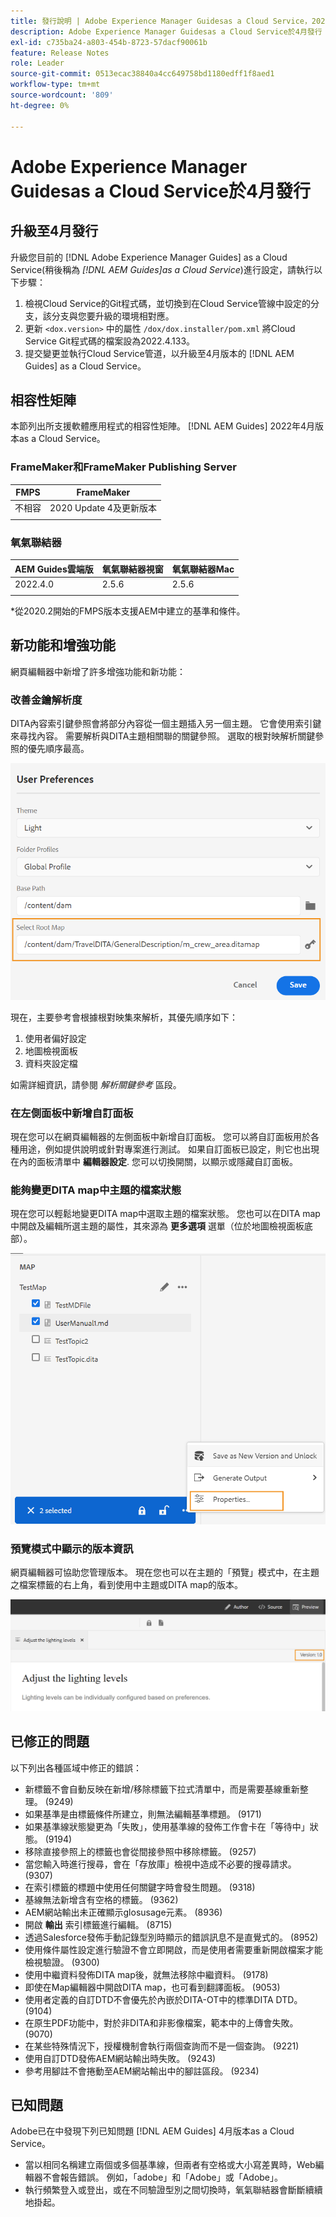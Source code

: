 ```yaml
---
title: 發行說明 | Adobe Experience Manager Guidesas a Cloud Service，2022年4月發行
description: Adobe Experience Manager Guidesas a Cloud Service於4月發行
exl-id: c735ba24-a803-454b-8723-57dacf90061b
feature: Release Notes
role: Leader
source-git-commit: 0513ecac38840a4cc649758bd1180edff1f8aed1
workflow-type: tm+mt
source-wordcount: '809'
ht-degree: 0%

---
```


# Adobe Experience Manager Guidesas a Cloud Service於4月發行

## 升級至4月發行

升級您目前的 [!DNL Adobe Experience Manager Guides] as a Cloud Service(稍後稱為 *[!DNL AEM Guides]as a Cloud Service*)進行設定，請執行以下步驟：
1. 檢視Cloud Service的Git程式碼，並切換到在Cloud Service管線中設定的分支，該分支與您要升級的環境相對應。
1. 更新 `<dox.version>` 中的屬性 `/dox/dox.installer/pom.xml` 將Cloud Service Git程式碼的檔案設為2022.4.133。
1. 提交變更並執行Cloud Service管道，以升級至4月版本的 [!DNL AEM Guides] as a Cloud Service。

## 相容性矩陣

本節列出所支援軟體應用程式的相容性矩陣。 [!DNL AEM Guides] 2022年4月版本as a Cloud Service。

### FrameMaker和FrameMaker Publishing Server

| FMPS | FrameMaker |
| --- | --- |
| 不相容 | 2020 Update 4及更新版本 |
| | |


### 氧氣聯結器

| AEM Guides雲端版 | 氧氣聯結器視窗 | 氧氣聯結器Mac |
| --- | --- | --- |
| 2022.4.0 | 2.5.6 | 2.5.6 |
|  |  |  |

*從2020.2開始的FMPS版本支援AEM中建立的基準和條件。

## 新功能和增強功能

網頁編輯器中新增了許多增強功能和新功能：

### 改善金鑰解析度

DITA內容索引鍵參照會將部分內容從一個主題插入另一個主題。 它會使用索引鍵來尋找內容。 需要解析與DITA主題相關聯的關鍵參照。 選取的根對映解析關鍵參照的優先順序最高。

![使用者偏好設定對話方塊](assets/user-preferences.png)

現在，主要參考會根據根對映集來解析，其優先順序如下：

1. 使用者偏好設定
1. 地圖檢視面板
1. 資料夾設定檔

如需詳細資訊，請參閱 *解析關鍵參考* 區段。

### 在左側面板中新增自訂面板

現在您可以在網頁編輯器的左側面板中新增自訂面板。 您可以將自訂面板用於各種用途，例如提供說明或針對專案進行測試。 如果自訂面板已設定，則它也出現在內的面板清單中 **編輯器設定**. 您可以切換開關，以顯示或隱藏自訂面板。

### 能夠變更DITA map中主題的檔案狀態

現在您可以輕鬆地變更DITA map中選取主題的檔案狀態。 您也可以在DITA map中開啟及編輯所選主題的屬性，其來源為 **更多選項** 選單（位於地圖檢視面板底部）。

![選取的主題屬性](assets/map-view-properties.png)

### 預覽模式中顯示的版本資訊

網頁編輯器可協助您管理版本。 現在您也可以在主題的「預覽」模式中，在主題之檔案標籤的右上角，看到使用中主題或DITA map的版本。

![預覽版本](assets/preview-version.png)

## 已修正的問題

以下列出各種區域中修正的錯誤：

* 新標籤不會自動反映在新增/移除標籤下拉式清單中，而是需要基線重新整理。 (9249)
* 如果基準是由標籤條件所建立，則無法編輯基準標題。 (9171)
* 如果基準線狀態變更為「失敗」，使用基準線的發佈工作會卡在「等待中」狀態。 (9194)
* 移除直接參照上的標籤也會從間接參照中移除標籤。 (9257)
* 當您輸入時進行搜尋，會在「存放庫」檢視中造成不必要的搜尋請求。 (9307)
* 在索引標籤的標題中使用任何關鍵字時會發生問題。 (9318)
* 基線無法新增含有空格的標籤。 (9362)
* AEM網站輸出未正確顯示glosusage元素。 (8936)
* 開啟 **輸出** 索引標籤進行編輯。 (8715)
* 透過Salesforce發佈手動記錄型別時顯示的錯誤訊息不是直覺式的。 (8952)
* 使用條件屬性設定進行驗證不會立即開啟，而是使用者需要重新開啟檔案才能檢視驗證。 (9300)
* 使用中繼資料發佈DITA map後，就無法移除中繼資料。  (9178)
* 即使在Map編輯器中開啟DITA map，也可看到翻譯面板。 (9053)
* 使用者定義的自訂DTD不會優先於內嵌於DITA-OT中的標準DITA DTD。 (9104)
* 在原生PDF功能中，對於非DITA和非影像檔案，範本中的上傳會失敗。 (9070)
* 在某些特殊情況下，授權機制會執行兩個查詢而不是一個查詢。 (9221)
* 使用自訂DTD發佈AEM網站輸出時失敗。 (9243)
* 參考用腳註不會捲動至AEM網站輸出中的腳註區段。 (9234)

## 已知問題

Adobe已在中發現下列已知問題 [!DNL AEM Guides] 4月版本as a Cloud Service。

* 當以相同名稱建立兩個或多個基準線，但兩者有空格或大小寫差異時，Web編輯器不會報告錯誤。 例如，「adobe」和「Adobe」或「Adobe」。
* 執行頻繁登入或登出，或在不同驗證型別之間切換時，氧氣聯結器會斷斷續續地掛起。

